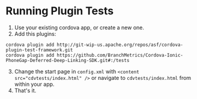 # Running Plugin Tests

1. Use your existing cordova app, or create a new one.
2. Add this plugins:
```
cordova plugin add http://git-wip-us.apache.org/repos/asf/cordova-plugin-test-framework.git
cordova plugin add https://github.com/BranchMetrics/Cordova-Ionic-PhoneGap-Deferred-Deep-Linking-SDK.git#:/tests
```	
3. Change the start page in `config.xml` with `<content src="cdvtests/index.html" />` or navigate to `cdvtests/index.html` from within your app.
4. That's it.